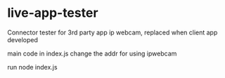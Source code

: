 # live-app-tester
Connector tester for 3rd party app ip webcam, replaced when client app developed

main code in index.js
change the addr for using ipwebcam

run node index.js
